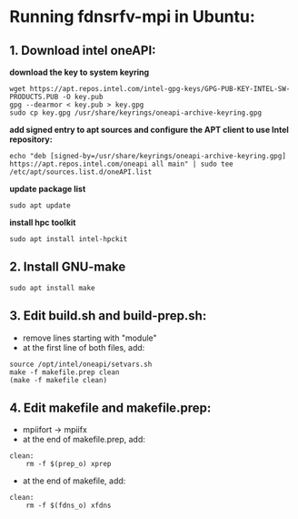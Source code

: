 # Running fdnsrfv-mpi in Ubuntu:
## 1. Download intel oneAPI:
**download the key to system keyring**
```
wget https://apt.repos.intel.com/intel-gpg-keys/GPG-PUB-KEY-INTEL-SW-PRODUCTS.PUB -O key.pub  
gpg --dearmor < key.pub > key.gpg  
sudo cp key.gpg /usr/share/keyrings/oneapi-archive-keyring.gpg  
```
**add signed entry to apt sources and configure the APT client to use Intel repository:**
```
echo "deb [signed-by=/usr/share/keyrings/oneapi-archive-keyring.gpg] https://apt.repos.intel.com/oneapi all main" | sudo tee /etc/apt/sources.list.d/oneAPI.list
```
**update package list**
```
sudo apt update
```
**install hpc toolkit**
```
sudo apt install intel-hpckit
```
## 2. Install GNU-make
```
sudo apt install make
```
## 3. Edit build.sh and build-prep.sh:
  - remove lines starting with "module"  
  - at the first line of both files, add:  
```
source /opt/intel/oneapi/setvars.sh  
make -f makefile.prep clean  
(make -f makefile clean)  
```
## 4. Edit makefile and makefile.prep:
  - mpiifort -> mpiifx  
  - at the end of makefile.prep, add:
```
clean:
	rm -f $(prep_o) xprep
```
  - at the end of makefile, add:
```
clean:
	rm -f $(fdns_o) xfdns
```
